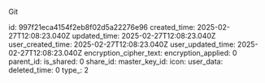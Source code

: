 Git

id: 997f21eca4154f2eb8f02d5a22276e96
created_time: 2025-02-27T12:08:23.040Z
updated_time: 2025-02-27T12:08:23.040Z
user_created_time: 2025-02-27T12:08:23.040Z
user_updated_time: 2025-02-27T12:08:23.040Z
encryption_cipher_text: 
encryption_applied: 0
parent_id: 
is_shared: 0
share_id: 
master_key_id: 
icon: 
user_data: 
deleted_time: 0
type_: 2